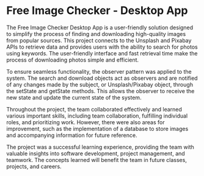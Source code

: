 # Free Image Checker - Desktop App
The Free Image Checker Desktop App is a user-friendly solution designed to simplify the process of finding and downloading high-quality images from popular sources. This project connects to the Unsplash and Pixabay APIs to retrieve data and provides users with the ability to search for photos using keywords. The user-friendly interface and fast retrieval time make the process of downloading photos simple and efficient.

To ensure seamless functionality, the observer pattern was applied to the system. The search and download objects act as observers and are notified of any changes made by the subject, or Unsplash/Pixabay object, through the setState and getState methods. This allows the observer to receive the new state and update the current state of the system.

Throughout the project, the team collaborated effectively and learned various important skills, including team collaboration, fulfilling individual roles, and prioritizing work. However, there were also areas for improvement, such as the implementation of a database to store images and accompanying information for future reference.

The project was a successful learning experience, providing the team with valuable insights into software development, project management, and teamwork. The concepts learned will benefit the team in future classes, projects, and careers.
